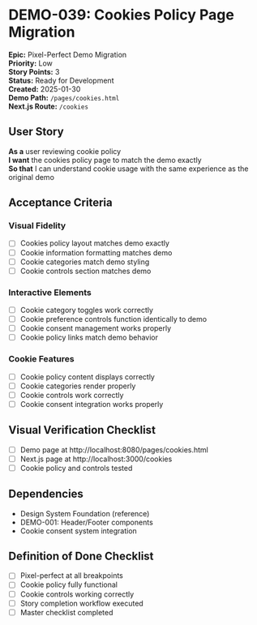 # DEMO-039: Cookies Policy Page Migration

**Epic:** Pixel-Perfect Demo Migration  
**Priority:** Low  
**Story Points:** 3  
**Status:** Ready for Development  
**Created:** 2025-01-30  
**Demo Path:** `/pages/cookies.html`  
**Next.js Route:** `/cookies`

## User Story

**As a** user reviewing cookie policy  
**I want** the cookies policy page to match the demo exactly  
**So that** I can understand cookie usage with the same experience as the original demo

## Acceptance Criteria

### Visual Fidelity
- [ ] Cookies policy layout matches demo exactly
- [ ] Cookie information formatting matches demo
- [ ] Cookie categories match demo styling
- [ ] Cookie controls section matches demo

### Interactive Elements
- [ ] Cookie category toggles work correctly
- [ ] Cookie preference controls function identically to demo
- [ ] Cookie consent management works properly
- [ ] Cookie policy links match demo behavior

### Cookie Features
- [ ] Cookie policy content displays correctly
- [ ] Cookie categories render properly
- [ ] Cookie controls work correctly
- [ ] Cookie consent integration works properly

## Visual Verification Checklist
- [ ] Demo page at http://localhost:8080/pages/cookies.html
- [ ] Next.js page at http://localhost:3000/cookies
- [ ] Cookie policy and controls tested

## Dependencies
- Design System Foundation (reference)
- DEMO-001: Header/Footer components
- Cookie consent system integration

## Definition of Done Checklist
- [ ] Pixel-perfect at all breakpoints
- [ ] Cookie policy fully functional
- [ ] Cookie controls working correctly
- [ ] Story completion workflow executed
- [ ] Master checklist completed